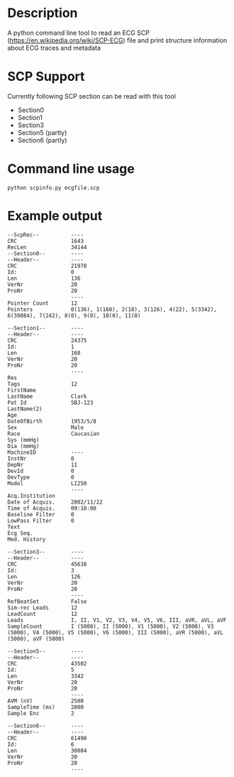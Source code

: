 # Description

A python command line tool to read an ECG SCP (https://en.wikipedia.org/wiki/SCP-ECG) file and print structure information about ECG traces and metadata

# SCP Support

Currently following SCP section can be read with this tool

- Section0
- Section1
- Section3
- Section5 (partly)
- Section6 (partly)

# Command line usage

    python scpinfo.py ecgfile.scp


# Example output

```
--ScpRec--     		----
CRC            		1643
RecLen         		34144
--Section0--   		----
--Header--     		----
CRC            		21978
Id:            		0
Len            		136
VerNr          		20
ProNr          		20
               		----
Pointer Count  		12
Pointers       		0(136), 1(168), 2(18), 3(126), 4(22), 5(3342), 6(30084), 7(242), 8(0), 9(0), 10(0), 11(0)

--Section1--   		----
--Header--     		----
CRC            		24375
Id:            		1
Len            		168
VerNr          		20
ProNr          		20
               		----
Res            		
Tags           		12
FirstName      		
LastName       		Clark
Pat Id         		SBJ-123
LastName(2)    		
Age            		
DateOfBirth    		1953/5/8
Sex            		Male
Race           		Caucasian
Sys (mmHg)     		
Dia (mmHg)     		
MachineID      		----
InstNr         		0
DepNr          		11
DevId          		0
DevType        		0
Model          		LI250
               		----
Acq.Institution		
Date of Acquis.		2002/11/22
Time of Acquis.		09:10:00
Baseline Filter		0
LowPass Filter 		0
Text           		
Ecg Seq.       		
Med. History   		

--Section3--   		----
--Header--     		----
CRC            		45638
Id:            		3
Len            		126
VerNr          		20
ProNr          		20
               		----
RefBeatSet     		False
Sim-rec Leads  		12
LeadCount      		12
Leads          		I, II, V1, V2, V3, V4, V5, V6, III, aVR, aVL, aVF
SampleCount    		I (5000), II (5000), V1 (5000), V2 (5000), V3 (5000), V4 (5000), V5 (5000), V6 (5000), III (5000), aVR (5000), aVL (5000), aVF (5000)

--Section5--   		----
--Header--     		----
CRC            		43502
Id:            		5
Len            		3342
VerNr          		20
ProNr          		20
               		----
AVM (nV)       		2500
SampleTime (ms)		2000
Sample Enc     		2

--Section6--   		----
--Header--     		----
CRC            		61490
Id:            		6
Len            		30084
VerNr          		20
ProNr          		20
               		----
```



